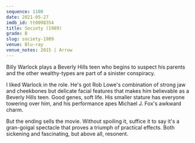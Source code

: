 ```yaml
---
sequence: 1108
date: 2021-05-27
imdb_id: tt0098354
title: Society (1989)
grade: B
slug: society-1989
venue: Blu-ray
venue_notes: 2015 | Arrow 
---
```


Billy Warlock plays a Beverly Hills teen who begins to suspect his parents and the other wealthy-types are part of a sinister conspiracy. 

I liked Warlock in the role. He's got Rob Lowe's combination of strong jaw and cheekbones but delicate facial features that makes him believable as a Beverly Hills teen. Good genes, soft life. His smaller stature has everyone towering over him, and his performance apes Michael J. Fox's awkward charm. 

But the ending sells the movie. Without spoiling it, suffice it to say it's a gran-goigal spectacle that proves a triumph of practical effects. Both sickening and fascinating, but above all, resonent.